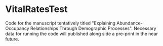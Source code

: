 # VitalRatesTest

Code for the manuscript tentatively titled "Explaining Abundance-Occupancy Relationships Through Demographic Processes". 
Necessary data for running the code will published along side a pre-print in the near future. 
